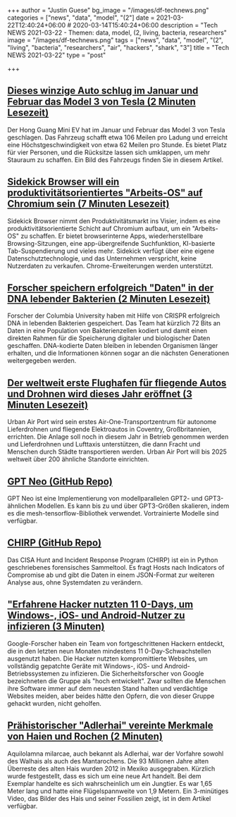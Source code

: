 +++
author = "Justin Guese"
bg_image = "/images/df-technews.png"
categories = ["news", "data", "model", "(2"]
date = 2021-03-22T12:40:24+06:00 # 2020-03-14T15:40:24+06:00
description = "Tech NEWS 2021-03-22 - Themen: data, model, (2, living, bacteria, researchers"
image = "/images/df-technews.png"
tags = ["news", "data", "model", "(2", "living", "bacteria", "researchers", "air", "hackers", "shark", "3"]
title = "Tech NEWS 2021-03-22"
type = "post"

+++

## [Dieses winzige Auto schlug im Januar und Februar das Model 3 von Tesla (2 Minuten Lesezeit)](https://www.theverge.com/2021/3/20/22342140/tiny-car-beat-tesla-model-3-china-ev-january-february)

 Der Hong Guang Mini EV hat im Januar und Februar das Model 3 von Tesla geschlagen. Das Fahrzeug schafft etwa 106 Meilen pro Ladung und erreicht eine Höchstgeschwindigkeit von etwa 62 Meilen pro Stunde. Es bietet Platz für vier Personen, und die Rücksitze lassen sich umklappen, um mehr Stauraum zu schaffen. Ein Bild des Fahrzeugs finden Sie in diesem Artikel.

## [Sidekick Browser will ein produktivitätsorientiertes "Arbeits-OS" auf Chromium sein (7 Minuten Lesezeit)](https://techcrunch.com/2021/03/19/sidekick-browser-wants-to-be-a-productivity-honed-work-os-on-chromium/)

 Sidekick Browser nimmt den Produktivitätsmarkt ins Visier, indem es eine produktivitätsorientierte Schicht auf Chromium aufbaut, um ein "Arbeits-OS" zu schaffen. Er bietet browserinterne Apps, wiederherstellbare Browsing-Sitzungen, eine app-übergreifende Suchfunktion, KI-basierte Tab-Suspendierung und vieles mehr. Sidekick verfügt über eine eigene Datenschutztechnologie, und das Unternehmen verspricht, keine Nutzerdaten zu verkaufen. Chrome-Erweiterungen werden unterstützt.

## [Forscher speichern erfolgreich "Daten" in der DNA lebender Bakterien (2 Minuten Lesezeit)](https://sciencemint.com/researchers-successfully-store-data-inside-dna-of-living-bacteria/)

 Forscher der Columbia University haben mit Hilfe von CRISPR erfolgreich DNA in lebenden Bakterien gespeichert. Das Team hat kürzlich 72 Bits an Daten in eine Population von Bakterienzellen kodiert und damit einen direkten Rahmen für die Speicherung digitaler und biologischer Daten geschaffen. DNA-kodierte Daten bleiben in lebenden Organismen länger erhalten, und die Informationen können sogar an die nächsten Generationen weitergegeben werden.

## [Der weltweit erste Flughafen für fliegende Autos und Drohnen wird dieses Jahr eröffnet (3 Minuten Lesezeit)](https://www.intelligentliving.co/worlds-first-airport-for-flying-cars-drones-this-year/)

 Urban Air Port wird sein erstes Air-One-Transportzentrum für autonome Lieferdrohnen und fliegende Elektroautos in Coventry, Großbritannien, errichten. Die Anlage soll noch in diesem Jahr in Betrieb genommen werden und Lieferdrohnen und Lufttaxis unterstützen, die dann Fracht und Menschen durch Städte transportieren werden. Urban Air Port will bis 2025 weltweit über 200 ähnliche Standorte einrichten.

## [GPT Neo (GitHub Repo)](https://github.com/EleutherAI/gpt-neo/)

 GPT Neo ist eine Implementierung von modellparallelen GPT2- und GPT3-ähnlichen Modellen. Es kann bis zu und über GPT3-Größen skalieren, indem es die mesh-tensorflow-Bibliothek verwendet. Vortrainierte Modelle sind verfügbar.

## [CHIRP (GitHub Repo)](https://github.com/cisagov/CHIRP)

 Das CISA Hunt and Incident Response Program (CHIRP) ist ein in Python geschriebenes forensisches Sammeltool. Es fragt Hosts nach Indicators of Compromise ab und gibt die Daten in einem JSON-Format zur weiteren Analyse aus, ohne Systemdaten zu verändern.

## ["Erfahrene Hacker nutzten 11 0-Days, um Windows-, iOS- und Android-Nutzer zu infizieren (3 Minuten)](https://arstechnica.com/information-technology/2021/03/expert-hackers-used-11-zerodays-to-infect-windows-ios-and-android-users/)

 Google-Forscher haben ein Team von fortgeschrittenen Hackern entdeckt, die in den letzten neun Monaten mindestens 11 0-Day-Schwachstellen ausgenutzt haben. Die Hacker nutzten kompromittierte Websites, um vollständig gepatchte Geräte mit Windows-, iOS- und Android-Betriebssystemen zu infizieren. Die Sicherheitsforscher von Google bezeichneten die Gruppe als "hoch entwickelt". Zwar sollten die Menschen ihre Software immer auf dem neuesten Stand halten und verdächtige Websites meiden, aber beides hätte den Opfern, die von dieser Gruppe gehackt wurden, nicht geholfen.

## [Prähistorischer "Adlerhai" vereinte Merkmale von Haien und Rochen (2 Minuten)](https://newatlas.com/biology/prehistoric-eagle-shark-ray/)

 Aquilolamna milarcae, auch bekannt als Adlerhai, war der Vorfahre sowohl des Walhais als auch des Mantarochens. Die 93 Millionen Jahre alten Überreste des alten Hais wurden 2012 in Mexiko ausgegraben. Kürzlich wurde festgestellt, dass es sich um eine neue Art handelt. Bei dem Exemplar handelte es sich wahrscheinlich um ein Jungtier. Es war 1,65 Meter lang und hatte eine Flügelspannweite von 1,9 Metern. Ein 3-minütiges Video, das Bilder des Hais und seiner Fossilien zeigt, ist in dem Artikel verfügbar.

